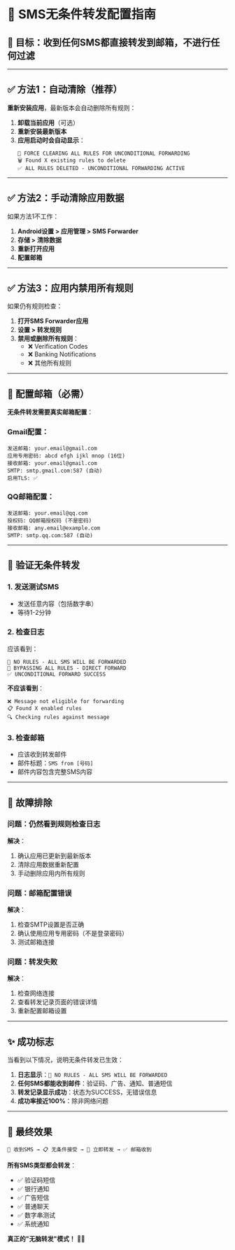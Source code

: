 # 🚀 SMS无条件转发配置指南

## 🎯 目标：收到任何SMS都直接转发到邮箱，不进行任何过滤

---

## ✅ 方法1：自动清除（推荐）

**重新安装应用**，最新版本会自动删除所有规则：

1. **卸载当前应用**（可选）
2. **重新安装最新版本**
3. **应用启动时会自动显示**：
   ```
   🚀 FORCE CLEARING ALL RULES FOR UNCONDITIONAL FORWARDING
   🗑️ Found X existing rules to delete
   ✅ ALL RULES DELETED - UNCONDITIONAL FORWARDING ACTIVE
   ```

---

## ✅ 方法2：手动清除应用数据

如果方法1不工作：

1. **Android设置 > 应用管理 > SMS Forwarder**
2. **存储 > 清除数据**
3. **重新打开应用**
4. **配置邮箱**

---

## ✅ 方法3：应用内禁用所有规则

如果仍有规则检查：

1. **打开SMS Forwarder应用**
2. **设置 > 转发规则**  
3. **禁用或删除所有规则**：
   - ❌ Verification Codes
   - ❌ Banking Notifications
   - ❌ 其他所有规则

---

## 📧 配置邮箱（必需）

**无条件转发需要真实邮箱配置**：

### Gmail配置：
```
发送邮箱: your.email@gmail.com
应用专用密码: abcd efgh ijkl mnop (16位)
接收邮箱: your.email@gmail.com
SMTP: smtp.gmail.com:587 (自动)
启用TLS: ✅
```

### QQ邮箱配置：
```
发送邮箱: your.email@qq.com
授权码: QQ邮箱授权码 (不是密码)
接收邮箱: any.email@example.com
SMTP: smtp.qq.com:587 (自动)
```

---

## 🧪 验证无条件转发

### 1. 发送测试SMS
- 发送任意内容（包括数字串）
- 等待1-2分钟

### 2. 检查日志
应该看到：
```
🚀 NO RULES - ALL SMS WILL BE FORWARDED
🚀 BYPASSING ALL RULES - DIRECT FORWARD
✅ UNCONDITIONAL FORWARD SUCCESS
```

**不应该看到**：
```
❌ Message not eligible for forwarding
📋 Found X enabled rules
🔍 Checking rules against message
```

### 3. 检查邮箱
- 应该收到转发邮件
- 邮件标题：`SMS from [号码]`
- 邮件内容包含完整SMS内容

---

## 🔧 故障排除

### 问题：仍然看到规则检查日志
**解决**：
1. 确认应用已更新到最新版本
2. 清除应用数据重新配置
3. 手动删除应用内所有规则

### 问题：邮箱配置错误
**解决**：
1. 检查SMTP设置是否正确
2. 确认使用应用专用密码（不是登录密码）
3. 测试邮箱连接

### 问题：转发失败
**解决**：
1. 检查网络连接
2. 查看转发记录页面的错误详情
3. 重新配置邮箱设置

---

## ✨ 成功标志

当看到以下情况，说明无条件转发已生效：

1. **日志显示**：`🚀 NO RULES - ALL SMS WILL BE FORWARDED`
2. **任何SMS都能收到邮件**：验证码、广告、通知、普通短信
3. **转发记录显示成功**：状态为SUCCESS，无错误信息
4. **成功率接近100%**：除非网络问题

---

## 🎊 最终效果

```
📱 收到SMS → 📋 无条件接受 → 📧 立即转发 → ✅ 邮箱收到
```

**所有SMS类型都会转发**：
- ✅ 验证码短信
- ✅ 银行通知  
- ✅ 广告短信
- ✅ 普通聊天
- ✅ 数字串测试
- ✅ 系统通知

**真正的"无脑转发"模式！** 🚀📧 